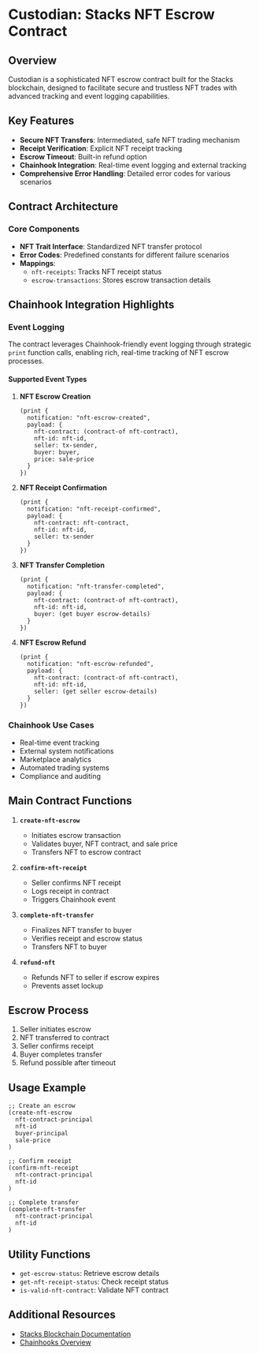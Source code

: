 # Custodian: Stacks NFT Escrow Contract

## Overview

Custodian is a sophisticated NFT escrow contract built for the Stacks blockchain, designed to facilitate secure and trustless NFT trades with advanced tracking and event logging capabilities.

## Key Features

- **Secure NFT Transfers**: Intermediated, safe NFT trading mechanism
- **Receipt Verification**: Explicit NFT receipt tracking
- **Escrow Timeout**: Built-in refund option
- **Chainhook Integration**: Real-time event logging and external tracking
- **Comprehensive Error Handling**: Detailed error codes for various scenarios

## Contract Architecture

### Core Components

- **NFT Trait Interface**: Standardized NFT transfer protocol
- **Error Codes**: Predefined constants for different failure scenarios
- **Mappings**:
  - `nft-receipts`: Tracks NFT receipt status
  - `escrow-transactions`: Stores escrow transaction details

## Chainhook Integration Highlights

### Event Logging

The contract leverages Chainhook-friendly event logging through strategic `print` function calls, enabling rich, real-time tracking of NFT escrow processes.

#### Supported Event Types

1. **NFT Escrow Creation**
   ```clarity
   (print {
     notification: "nft-escrow-created",
     payload: {
       nft-contract: (contract-of nft-contract),
       nft-id: nft-id,
       seller: tx-sender,
       buyer: buyer,
       price: sale-price
     }
   })
   ```

2. **NFT Receipt Confirmation**
   ```clarity
   (print {
     notification: "nft-receipt-confirmed",
     payload: {
       nft-contract: nft-contract,
       nft-id: nft-id,
       seller: tx-sender
     }
   })
   ```

3. **NFT Transfer Completion**
   ```clarity
   (print {
     notification: "nft-transfer-completed",
     payload: {
       nft-contract: (contract-of nft-contract),
       nft-id: nft-id,
       buyer: (get buyer escrow-details)
     }
   })
   ```

4. **NFT Escrow Refund**
   ```clarity
   (print {
     notification: "nft-escrow-refunded",
     payload: {
       nft-contract: (contract-of nft-contract),
       nft-id: nft-id,
       seller: (get seller escrow-details)
     }
   })
   ```

### Chainhook Use Cases

- Real-time event tracking
- External system notifications
- Marketplace analytics
- Automated trading systems
- Compliance and auditing

## Main Contract Functions

1. **`create-nft-escrow`**
   - Initiates escrow transaction
   - Validates buyer, NFT contract, and sale price
   - Transfers NFT to escrow contract

2. **`confirm-nft-receipt`**
   - Seller confirms NFT receipt
   - Logs receipt in contract
   - Triggers Chainhook event

3. **`complete-nft-transfer`**
   - Finalizes NFT transfer to buyer
   - Verifies receipt and escrow status
   - Transfers NFT to buyer

4. **`refund-nft`**
   - Refunds NFT to seller if escrow expires
   - Prevents asset lockup


## Escrow Process

1. Seller initiates escrow
2. NFT transferred to contract
3. Seller confirms receipt
4. Buyer completes transfer
5. Refund possible after timeout

## Usage Example

```clarity
;; Create an escrow
(create-nft-escrow 
  nft-contract-principal 
  nft-id 
  buyer-principal 
  sale-price
)

;; Confirm receipt
(confirm-nft-receipt 
  nft-contract-principal 
  nft-id
)

;; Complete transfer
(complete-nft-transfer 
  nft-contract-principal 
  nft-id
)
```

## Utility Functions

- `get-escrow-status`: Retrieve escrow details
- `get-nft-receipt-status`: Check receipt status
- `is-valid-nft-contract`: Validate NFT contract


## Additional Resources

- [Stacks Blockchain Documentation](https://docs.stacks.co)
- [Chainhooks Overview](https://docs.stacks.co/build-apps/references/chainhooks)